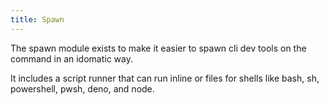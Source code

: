 ```yaml
---
title: Spawn
---
```


The spawn module exists to make it easier to spawn cli dev tools on the
command in an idomatic way.

It includes a script runner that can run inline or files for shells like bash,
sh, powershell, pwsh, deno, and node.
